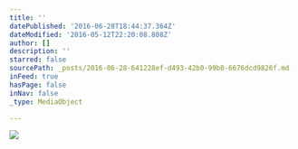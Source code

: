 ```yaml
---
title: ''
datePublished: '2016-06-28T18:44:37.364Z'
dateModified: '2016-05-12T22:20:08.808Z'
author: []
description: ''
starred: false
sourcePath: _posts/2016-06-28-641228ef-d493-42b0-99b0-6676dcd9826f.md
inFeed: true
hasPage: false
inNav: false
_type: MediaObject

---
```

![](https://the-grid-user-content.s3-us-west-2.amazonaws.com/f637728a-f248-4bd9-aad2-a989ebe8b65b.jpg)